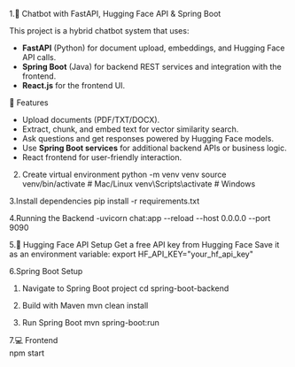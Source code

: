 1.📖 Chatbot with FastAPI, Hugging Face API & Spring Boot

This project is a hybrid chatbot system that uses:
- **FastAPI** (Python) for document upload, embeddings, and Hugging Face API calls.  
- **Spring Boot** (Java) for backend REST services and integration with the frontend.  
- **React.js** for the frontend UI.



🚀 Features
- Upload documents (PDF/TXT/DOCX).
- Extract, chunk, and embed text for vector similarity search.
- Ask questions and get responses powered by Hugging Face models.
- Use **Spring Boot services** for additional backend APIs or business logic.
- React frontend for user-friendly interaction.




2. Create virtual environment
python -m venv venv
source venv/bin/activate   # Mac/Linux
venv\Scripts\activate      # Windows

3.Install dependencies
pip install -r requirements.txt

4.Running the Backend
-uvicorn chat:app --reload --host 0.0.0.0 --port 9090

5.🔑 Hugging Face API Setup
      Get a free API key from Hugging Face
      Save it as an environment variable:
      export HF_API_KEY="your_hf_api_key"

6.Spring Boot Setup  
   1. Navigate to Spring Boot project
      cd spring-boot-backend

   2. Build with Maven
      mvn clean install

   3. Run Spring Boot
      mvn spring-boot:run

7.💻 Frontend  
    npm start

